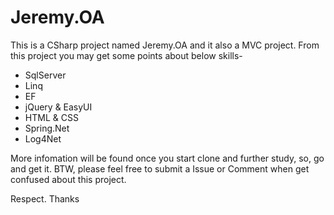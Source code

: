 # Jeremy.OA
This is a CSharp project named Jeremy.OA and it also a MVC project.
From this project you may get some points about below skills-
- SqlServer
- Linq 
- EF
- jQuery & EasyUI
- HTML & CSS
- Spring.Net
- Log4Net

More infomation will be found once you start clone and further study, so, go and get it.
BTW, please feel free to submit a Issue or Comment when get confused about this project.

Respect.
Thanks
